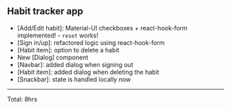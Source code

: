 ## Habit tracker app

* [Add/Edit habit]: Material-UI checkboxes + react-hook-form implemented! - `reset` works!
* [Sign in/up]: refactored logic using react-hook-form
* [Habit item]: option to delete a habit
* New [Dialog] component
* [Navbar]: added dialog when signing out
* [Habit item]: added dialog when deleting the habit
* [Snackbar]: state is handled locally now

<hr>
Total: 8hrs
